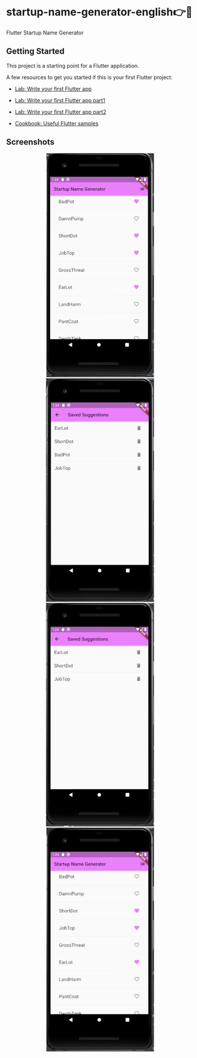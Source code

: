 # startup-name-generator-english ​👉​💭​

Flutter Startup Name Generator

## Getting Started

This project is a starting point for a Flutter application.

A few resources to get you started if this is your first Flutter project:

- [Lab: Write your first Flutter app](https://flutter.dev/docs/get-started/codelab)
- [Lab: Write your first Flutter app part1](https://codelabs.developers.google.com/codelabs/first-flutter-app-pt1)
- [Lab: Write your first Flutter app part2](https://codelabs.developers.google.com/codelabs/first-flutter-app-pt2)

- [Cookbook: Useful Flutter samples](https://flutter.dev/docs/cookbook)

## Screenshots

<div align="center">
<img src="/screenshots/main-screen.jpg" alt="Main Screen" />
<img src="/screenshots/favorite-screen.jpg"  alt="Favorite Screen" />
<img src="/screenshots/favorite-screen-afterDelete.jpg"  alt="Favorite Screen" />
<img src="/screenshots/main-screen-afterDelete.jpg" alt="Main Screen" />

</div>